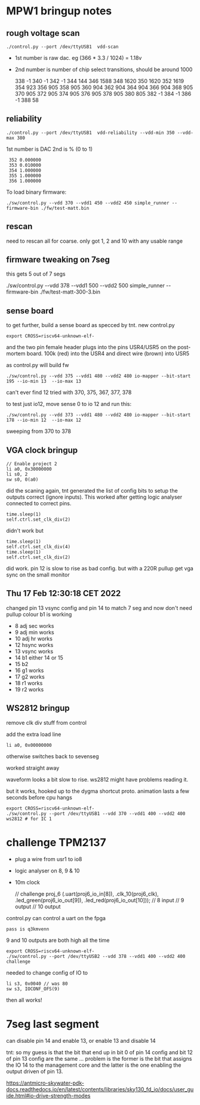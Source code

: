 # MPW1 bringup notes

## rough voltage scan

    ./control.py --port /dev/ttyUSB1  vdd-scan

* 1st number is raw dac. eg (366 * 3.3 / 1024) = 1.18v
* 2nd number is number of chip select transitions, should be around 1000


    338 -1
    340 -1
    342 -1
    344 144
    346 1588
    348 1620
    350 1620
    352 1619
    354 923
    356 905
    358 905
    360 904
    362 904
    364 904
    366 904
    368 905
    370 905
    372 905
    374 905
    376 905
    378 905
    380 805
    382 -1
    384 -1
    386 -1
    388 58

## reliability

    ./control.py --port /dev/ttyUSB1  vdd-reliability --vdd-min 350 --vdd-max 380

1st number is DAC 2nd is % (0 to 1)

     352 0.000000
     353 0.010000
     354 1.000000
     355 1.000000
     356 1.000000

To load binary firmware:

    ./sw/control.py --vdd 370 --vdd1 450 --vdd2 450 simple_runner --firmware-bin ./fw/test-matt.bin

## rescan

need to rescan all for coarse.
only got 1, 2 and 10 with any usable range

## firmware tweaking on 7seg

this gets 5 out of 7 segs

./sw/control.py --vdd 378 --vdd1 500 --vdd2 500 simple_runner --firmware-bin ./fw/test-matt-300-3.bin

## sense board

to get further, build a sense board as specced by tnt.
new control.py

    export CROSS=riscv64-unknown-elf-

and the two pin female header plugs into the pins USR4/USR5 on the post-mortem board.
100k (red) into the USR4 and direct wire (brown) into USR5

as control.py will build fw

    ./sw/control.py --vdd 375 --vdd1 480 --vdd2 480 io-mapper --bit-start 195 --io-min 13  --io-max 13

can't ever find 12
tried with 370, 375, 367, 377, 378

to test just io12, move sense 0 to io 12 and run this:

    ./sw/control.py --vdd 373 --vdd1 480 --vdd2 480 io-mapper --bit-start 178 --io-min 12  --io-max 12

sweeping from 370 to 378

## VGA clock bringup

	// Enable project 2
	li a0, 0x30000000
	li s0, 2
	sw s0, 0(a0)

did the scaning again, tnt generated the list of config bits to setup the outputs correct (ignore inputs). This worked after getting logic analyser connected to correct pins.

    time.sleep(1)
    self.ctrl.set_clk_div(2)

didn't work but

    time.sleep(1)
    self.ctrl.set_clk_div(4)
    time.sleep(1)
    self.ctrl.set_clk_div(2)

did work. pin 12 is slow to rise as bad config. but with a 220R pullup get vga sync on the small monitor

## Thu 17 Feb 12:30:18 CET 2022

changed pin 13 vsync config and pin 14 to match 7 seg and now don't need pullup
colour b1 is working

* 8  adj sec works
* 9  adj min works
* 10 adj hr  works
* 12 hsync   works
* 13 vsync   works
* 14 b1      either 14 or 15
* 15 b2
* 16 g1      works
* 17 g2      works
* 18 r1      works
* 19 r2      works

## WS2812 bringup

remove clk div stuff from control

add the extra load line 

	li a0, 0x00000000

otherwise switches back to sevenseg

worked straight away

waveform looks a bit slow to rise. ws2812 might have problems reading it.

but it works, hooked up to the dygma shortcut proto. animation lasts a few seconds before cpu hangs

    export CROSS=riscv64-unknown-elf-
    ./sw/control.py --port /dev/ttyUSB1 --vdd 370 --vdd1 400 --vdd2 400 ws2812 # for IC 1

# challenge TPM2137

* plug a wire from usr1 to io8
* logic analyser on 8, 9 & 10
* 10m clock

	// challenge proj_6 (.uart(proj6_io_in[8]), .clk_10(proj6_clk), .led_green(proj6_io_out[9]), .led_red(proj6_io_out[10]));
	// 8 input
	// 9 output
	// 10 output

control.py can control a uart on the fpga

    pass is q3kmvenn

9 and 10 outputs are both high all the time

    export CROSS=riscv64-unknown-elf-
    ./sw/control.py --port /dev/ttyUSB2 --vdd 378 --vdd1 400 --vdd2 400 challenge

needed to change config of IO to

	li s3, 0x0040 // was 80
	sw s3, IOCONF_OFS(9)

then all works!

# 7seg last segment

can disable pin 14 and enable 13,
or enable 13 and disable 14

tnt: so my guess is that the bit that end up in bit 0 of pin 14 config and bit 12 of pin 13 config are the same ... problem is the former is the bit that assigns the IO 14 to the management core and the latter is the one enabling the output driven of pin 13.

https://antmicro-skywater-pdk-docs.readthedocs.io/en/latest/contents/libraries/sky130_fd_io/docs/user_guide.html#io-drive-strength-modes

